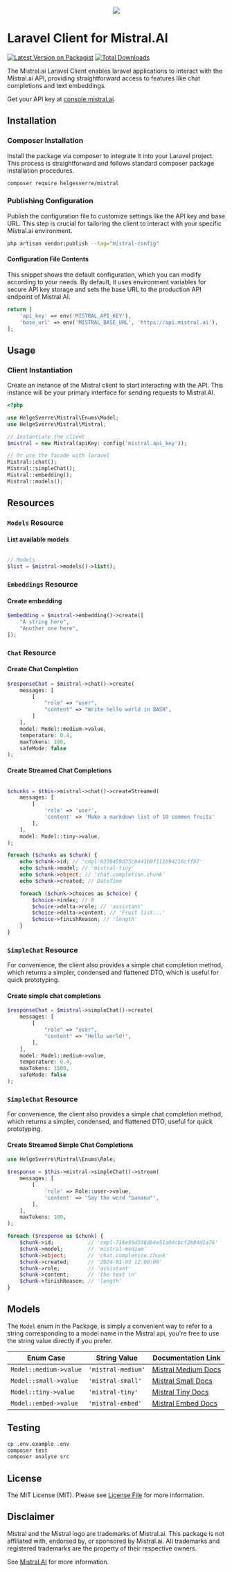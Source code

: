 <p align="center"><img src="./art/header.png"></p>

# Laravel Client for Mistral.AI

[![Latest Version on Packagist](https://img.shields.io/packagist/v/helgesverre/mistral.svg?style=flat-square)](https://packagist.org/packages/helgesverre/mistral)
[![Total Downloads](https://img.shields.io/packagist/dt/helgesverre/mistral.svg?style=flat-square)](https://packagist.org/packages/helgesverre/mistral)

The Mistral.ai Laravel Client enables laravel applications to interact with the Mistral.ai API, providing
straightforward access to features like chat completions and text embeddings.

Get your API key at [console.mistral.ai](https://console.mistral.ai/).

## Installation

### Composer Installation

Install the package via composer to integrate it into your Laravel project. This process is straightforward and follows
standard composer package installation procedures.

```bash
composer require helgesverre/mistral
```

### Publishing Configuration

Publish the configuration file to customize settings like the API key and base URL. This step is crucial for tailoring
the client to interact with your specific Mistral.ai environment.

```bash
php artisan vendor:publish --tag="mistral-config"
```

#### Configuration File Contents

This snippet shows the default configuration, which you can modify according to your needs. By default, it uses
environment variables for secure API key storage and sets the base URL to the production API endpoint of Mistral.AI.

```php
return [
    'api_key' => env('MISTRAL_API_KEY'),
    'base_url' => env('MISTRAL_BASE_URL', 'https://api.mistral.ai'),
];
```

## Usage

### Client Instantiation

Create an instance of the Mistral client to start interacting with the API. This instance will be your primary interface
for sending requests to Mistral.AI.

```php
<?php

use HelgeSverre\Mistral\Enums\Model;
use HelgeSverre\Mistral\Mistral;

// Instantiate the client
$mistral = new Mistral(apiKey: config('mistral.api_key'));

```

```php
// Or use the facade with laravel
Mistral::chat();
Mistral::simpleChat();
Mistral::embedding();
Mistral::models();

```

## Resources

### `Models` Resource

#### List available models

```php

// Models
$list = $mistral->models()->list();

```

### `Embeddings` Resource

#### Create embedding

```php
$embedding = $mistral->embedding()->create([
    "A string here",
    "Another one here",
]);

```

### `Chat` Resource

#### Create Chat Completion

```php
$responseChat = $mistral->chat()->create(
    messages: [
        [
            "role" => "user",
            "content" => "Write hello world in BASH",
        ]
    ],
    model: Model::medium->value,
    temperature: 0.4,
    maxTokens: 100,
    safeMode: false
);
```

#### Create Streamed Chat Completions

```php

$chunks = $this->mistral->chat()->createStreamed(
    messages: [
        [
            'role' => 'user', 
            'content' => 'Make a markdown list of 10 common fruits'
        ],
    ],
    model: Model::tiny->value,
);

foreach ($chunks as $chunk) {
    echo $chunk->id; // 'cmpl-0339459d35cb441b9f111b94216cff97'
    echo $chunk->model; // 'mistral-tiny'
    echo $chunk->object; // 'chat.completion.chunk'
    echo $chunk->created; // DateTime

    foreach ($chunk->choices as $choice) {
        $choice->index; // 0
        $choice->delta->role; // 'assistant'
        $choice->delta->content; // 'Fruit list...'
        $choice->finishReason; // 'length'
    }
}

```



### `SimpleChat` Resource

For convenience, the client also provides a simple chat completion method, which returns a simpler, condensed and
flattened DTO, which is useful for quick prototyping.

#### Create simple chat completions

```php
$responseChat = $mistral->simpleChat()->create(
    messages: [
        [
            "role" => "user",
            "content" => "Hello world!",
        ],
    ],
    model: Model::medium->value,
    temperature: 0.4,
    maxTokens: 1500,
    safeMode: false
);
```

### `SimpleChat` Resource

For convenience, the client also provides a simple chat completion method, which returns a simpler, condensed, and
flattened DTO, useful for quick prototyping.

#### Create Streamed Simple Chat Completions

```php
use HelgeSverre\Mistral\Enums\Role;

$response = $this->mistral->simpleChat()->stream(
    messages: [
        [
            'role' => Role::user->value,
            'content' => 'Say the word "banana"',
        ],
    ],
    maxTokens: 100,
);

foreach ($response as $chunk) {
    $chunk->id;           // 'cmpl-716e95d336db4e51a04cbcf2b84d1a76'
    $chunk->model;        // 'mistral-medium'
    $chunk->object;       // 'chat.completion.chunk'
    $chunk->created;      // '2024-01-03 12:00:00'
    $chunk->role;         // 'assistant'
    $chunk->content;      // 'the text \n'
    $chunk->finishReason; // 'length'
}
```

## Models

The `Model` enum in the Package, is simply a convenient way to refer to a string corresponding to a model name in the
Mistral api, you're free to use the string value directly if you prefer.

| Enum Case              | String Value       | Documentation Link                                                                 |
|------------------------|--------------------|------------------------------------------------------------------------------------|
| `Model::medium->value` | `'mistral-medium'` | [Mistral Medium Docs](https://docs.mistral.ai/platform/endpoints/#medium)          |
| `Model::small->value`  | `'mistral-small'`  | [Mistral Small Docs](https://docs.mistral.ai/platform/endpoints/#small)            |
| `Model::tiny->value`   | `'mistral-tiny'`   | [Mistral Tiny Docs](https://docs.mistral.ai/platform/endpoints/#tiny)              |
| `Model::embed->value`  | `'mistral-embed'`  | [Mistral Embed Docs](https://docs.mistral.ai/platform/endpoints/#embedding-models) |

## Testing

```bash
cp .env.example .env
composer test
composer analyse src
```

## License

The MIT License (MIT). Please see [License File](LICENSE.md) for more information.

## Disclaimer

Mistral and the Mistral logo are trademarks of Mistral.ai. This package is not affiliated with, endorsed by, or
sponsored by Mistral.ai. All trademarks and registered trademarks are the property of their respective owners.

See [Mistral.AI](https://mistral.ai/terms-of-use/) for more information.

